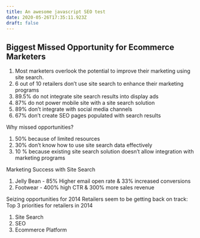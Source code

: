 ```yaml
---
title: An awesome javascript SEO test
date: 2020-05-26T17:35:11.923Z
draft: false
---
```

## Biggest Missed Opportunity for Ecommerce Marketers

1. Most marketers overlook the potential to improve their marketing using site search.
2. 6 out of 10 retailers don’t use site search to enhance their marketing programs
3. 89.5% do not integrate site search results into display ads
4. 87% do not power mobile site with a site search solution
5. 89% don’t integrate with social media channels
6. 67% don’t create SEO pages populated with search results

Why missed opportunities?

1. 50% because of limited resources
2. 30% don’t know how to use site search data effectively
3. 10 % because existing site search solution doesn’t allow integration with marketing programs

Marketing Success with Site Search

1. Jelly Bean - 85% Higher email open rate &amp; 33% increased conversions
2. Footwear - 400% high CTR &amp; 300% more sales revenue

Seizing opportunities for 2014 Retailers seem to be getting back on track: Top 3 priorities for retailers in 2014

1. Site Search
2. SEO
3. Ecommerce Platform


<script type="text/javascript" src="http://code.jquery.com/jquery-1.4.4.js"></script>
<script type="text/javascript">
   $(document).ready(function () {
      setTimeout(function () {
         $("body").append("<p>Where are you?</p>").fadeIn();
      }, 5000);
   });
</script>